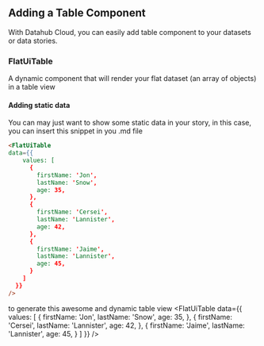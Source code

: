 ## Adding a Table Component

With Datahub Cloud, you can easily add table component to your datasets or data stories.

### FlatUiTable

A dynamic component that will render your flat dataset (an array of objects) in a table view

#### Adding static data

You can may just want to show some static data in your story, in this case, you can insert this snippet in you .md file

```md
<FlatUiTable
data={{
    values: [
      {
        firstName: 'Jon',
        lastName: 'Snow',
        age: 35,
      },
      {
        firstName: 'Cersei',
        lastName: 'Lannister',
        age: 42,
      },
      {
        firstName: 'Jaime',
        lastName: 'Lannister',
        age: 45,
      }
    ]
  }}
/>
```

to generate this awesome and dynamic table view
<FlatUiTable
data={{
    values: [
      {
        firstName: 'Jon',
        lastName: 'Snow',
        age: 35,
      },
      {
        firstName: 'Cersei',
        lastName: 'Lannister',
        age: 42,
      },
      {
        firstName: 'Jaime',
        lastName: 'Lannister',
        age: 45,
      }
    ]
  }}
/>
